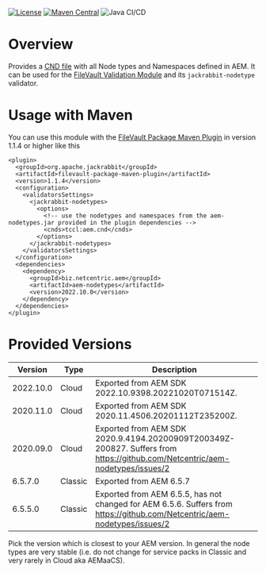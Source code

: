 [![License](https://img.shields.io/badge/License-EPL%201.0-red.svg)](https://opensource.org/licenses/EPL-1.0)
[![Maven Central](https://img.shields.io/maven-central/v/biz.netcentric.aem/aem-nodetypes)](https://search.maven.org/artifact/biz.netcentric.aem/aem-nodetypes) 
![Java CI/CD](https://github.com/Netcentric/aem-nodetypes/workflows/Java%20CI/CD/badge.svg) 

# Overview
Provides a [CND file][1] with all Node types and Namespaces defined in AEM. It can be used for the [FileVault Validation Module][2] and its `jackrabbit-nodetype` validator.

# Usage with Maven
You can use this module with the [FileVault Package Maven Plugin][3] in version 1.1.4 or higher like this

```
<plugin>
  <groupId>org.apache.jackrabbit</groupId>
  <artifactId>filevault-package-maven-plugin</artifactId>
  <version>1.1.4</version>
  <configuration>
    <validatorsSettings>
      <jackrabbit-nodetypes>
        <options>
          <!-- use the nodetypes and namespaces from the aem-nodetypes.jar provided in the plugin dependencies -->
          <cnds>tccl:aem.cnd</cnds>
        </options>
      </jackrabbit-nodetypes>
    </validatorsSettings>
  </configuration>
  <dependencies>
    <dependency>
      <groupId>biz.netcentric.aem</groupId>
      <artifactId>aem-nodetypes</artifactId>
      <version>2022.10.0</version>
    </dependency>
  </dependencies>
</plugin>
```


[1]: https://jackrabbit.apache.org/jcr/node-type-notation.html
[2]: https://jackrabbit.apache.org/filevault/validation.html
[3]: https://jackrabbit.apache.org/filevault-package-maven-plugin/index.html

# Provided Versions

| Version   |  Type   |  Description |
| --------- | ------- | ------------ |
| 2022.10.0 | Cloud   | Exported from AEM SDK 2022.10.9398.20221020T071514Z. |
| 2020.11.0 | Cloud   | Exported from AEM SDK 2020.11.4506.20201112T235200Z. |
| 2020.09.0 | Cloud   | Exported from AEM SDK 2020.9.4194.20200909T200349Z-200827. Suffers from <https://github.com/Netcentric/aem-nodetypes/issues/2> |
| 6.5.7.0   | Classic | Exported from AEM 6.5.7 |
| 6.5.5.0   | Classic | Exported from AEM 6.5.5, has not changed for AEM 6.5.6. Suffers from <https://github.com/Netcentric/aem-nodetypes/issues/2> |

Pick the version which is closest to your AEM version. In general the node types are very stable (i.e. do not change for service packs in Classic and very rarely in Cloud aka AEMaaCS).
